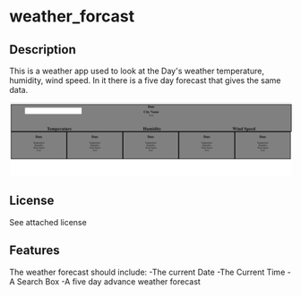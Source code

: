 # weather_forcast
## Description
This is a weather app used to look at the Day's weather temperature, humidity, wind speed.
In it there is a five day forecast that gives the same data.

![image of the blank test site website](./assets/Screenshot%202022-11-21%20225446.png)

## License

See attached license

## Features
The weather forecast should include:
-The current Date
-The Current Time
-A Search Box
-A five day advance weather forecast